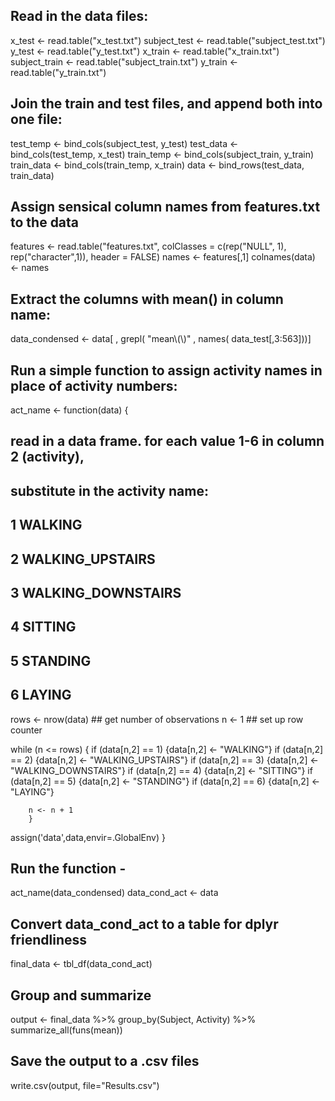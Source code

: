 ## Read in the data files:

x_test <- read.table("x_test.txt")
subject_test <- read.table("subject_test.txt")
y_test <- read.table("y_test.txt")
x_train <- read.table("x_train.txt")
subject_train <- read.table("subject_train.txt")
y_train <- read.table("y_train.txt")

## Join the train and test files, and append both into one file:
test_temp <- bind_cols(subject_test, y_test)
test_data <- bind_cols(test_temp, x_test)
train_temp <- bind_cols(subject_train, y_train)
train_data <- bind_cols(train_temp, x_train)
data <- bind_rows(test_data, train_data)

## Assign sensical column names from features.txt to the data
features <- read.table("features.txt", colClasses = c(rep("NULL", 1), rep("character",1)), header = FALSE)
names <- features[,1]
colnames(data) <- names

## Extract the columns with mean() in column name:
data_condensed <- data[ , grepl( "mean\\(\\)" , names( data_test[,3:563]))]

## Run a simple function to assign activity names in place of activity numbers:
act_name <- function(data) {

## read in a data frame. for each value 1-6 in column 2 (activity),
## substitute in the activity name:
## 1 WALKING
## 2 WALKING_UPSTAIRS
## 3 WALKING_DOWNSTAIRS
## 4 SITTING
## 5 STANDING
## 6 LAYING

rows <- nrow(data)   ## get number of observations
n <- 1               ## set up row counter

while (n <= rows) {
        if (data[n,2] == 1) {data[n,2] <- "WALKING"}
        if (data[n,2] == 2) {data[n,2] <- "WALKING_UPSTAIRS"}
        if (data[n,2] == 3) {data[n,2] <- "WALKING_DOWNSTAIRS"}
        if (data[n,2] == 4) {data[n,2] <- "SITTING"}
        if (data[n,2] == 5) {data[n,2] <- "STANDING"}
        if (data[n,2] == 6) {data[n,2] <- "LAYING"}
        
        n <- n + 1
        }
assign('data',data,envir=.GlobalEnv)
}

## Run the function -
act_name(data_condensed)
data_cond_act <- data

## Convert data_cond_act to a table for dplyr friendliness
final_data <- tbl_df(data_cond_act)

## Group and summarize 
output <- final_data %>% group_by(Subject, Activity) %>% summarize_all(funs(mean))

## Save the output to a .csv files
write.csv(output, file="Results.csv")
